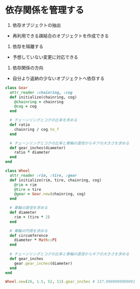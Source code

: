 # 依存関係を管理する
1. 依存オブジェクトの抽出
  * 再利用できる疎結合のオブジェクトを作成できる
1. 依存を隔離する
  * 予想していない変更に対応できる
1. 依存関係の方向
  * 自分より返納の少ないオブジェクトへ依存する

```rb
class Gear
  attr_reader :chainring, :cog
  def initialize(chainring, cog)
    @chainring = chainring
    @cog = cog
  end

  # チェーンリングとコグの比率を求める
  def ratio
    chainring / cog.to_f
  end

  # チェーンリングとコグの比率と車輪の直径からギアの大きさを求める 
  def gear_inches(diameter)
    ratio * diameter
  end
end

class Wheel
  attr_reader :rim, :tire, :gear
  def initialize(rim, tire, chainring, cog)
    @rim = rim
    @tire = tire
    @gear = Gear.new(chainring, cog)
  end

  # 車輪の直径を求める
  def diameter
    rim + (tire * 2)
  end

  # 車輪の円周を求める
  def circumference
    diameter * Math::PI
  end
  
  # チェーンリングとコグの比率と車輪の直径からギアの大きさを求める 
  def gear_inches
    gear.gear_inches(diameter)
  end
end

Wheel.new(26, 1.5, 52, 11).gear_inches # 137.0909090909091

```
